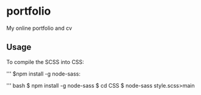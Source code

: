 # portfolio
My online portfolio and cv

## Usage

To compile the SCSS into CSS:

'''
$npm install -g node-sass:


''' bash
$ npm install -g node-sass
$ cd CSS
$ node-sass style.scss>main
